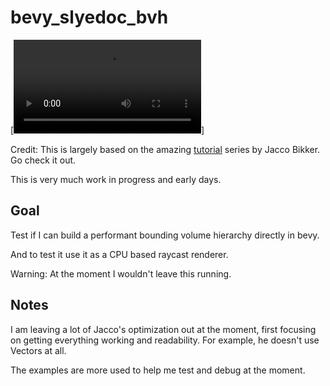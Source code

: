 # bevy_slyedoc_bvh

[![Watch the video](./docs/bvh_render.mp4)]

Credit: This is largely based on the amazing [tutorial](https://jacco.ompf2.com/2022/04/13/how-to-build-a-bvh-part-1-basics/) series by Jacco Bikker.  Go check it out.

This is very much work in progress and early days.

## Goal

Test if I can build a performant bounding volume hierarchy directly in bevy.

And to test it use it as a CPU based raycast renderer.

Warning: At the moment I wouldn't leave this running.

## Notes

I am leaving a lot of Jacco's optimization out at the moment, first focusing on getting everything working and readability.  For example, he doesn't use Vectors at all.

The examples are more used to help me test and debug at the moment.